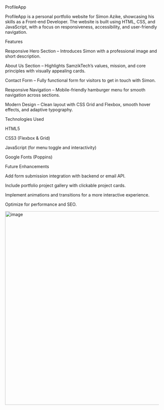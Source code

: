 ProfileApp

ProfileApp is a personal portfolio website for Simon Azike, showcasing his skills as a Front-end Developer. The website is built using HTML, CSS, and JavaScript, with a focus on responsiveness, accessibility, and user-friendly navigation.

Features

Responsive Hero Section – Introduces Simon with a professional image and short description.

About Us Section – Highlights SamzikTech’s values, mission, and core principles with visually appealing cards.

Contact Form – Fully functional form for visitors to get in touch with Simon.

Responsive Navigation – Mobile-friendly hamburger menu for smooth navigation across sections.

Modern Design – Clean layout with CSS Grid and Flexbox, smooth hover effects, and adaptive typography.

Technologies Used

HTML5

CSS3 (Flexbox & Grid)

JavaScript (for menu toggle and interactivity)

Google Fonts (Poppins)

Future Enhancements

Add form submission integration with backend or email API.

Include portfolio project gallery with clickable project cards.

Implement animations and transitions for a more interactive experience.

Optimize for performance and SEO.


<img width="1341" height="634" alt="image" src="https://github.com/user-attachments/assets/2af4b7c1-2e6c-4b67-90fb-0a4f93aa8599" />

